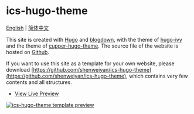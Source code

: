 # ics-hugo-theme

[English](README.en.md) | [简体中文](README.md)

This site is created with [Hugo](https://gohugo.io) and [blogdown](https://bookdown.org/yihui/blogdown/), with the theme of [hugo-ivy](https://github.com/yihui/hugo-ivy) and the theme of [cupper-hugo-theme](https://github.com/shenweiyan/cupper-hugo-theme). The source file of the website is hosted on [Github](https://github.com/shenweiyan).

If you want to use this site as a template for your own website, please download [https://github.com/shenweiyan/ics-hugo-theme](https://github.com/shenweiyan/ics-hugo-theme), which contains very few contents and all structures.

- [View Live Preview](https://shenweiyan.github.io/ics-hugo-theme/)

[![ics-hugo-theme template preview](https://shenweiyan.github.io/ics-hugo-theme/img/ics-hugo-theme.png "ics-hugo-theme template preview")](https://shenweiyan.github.io/ics-hugo-theme/)
